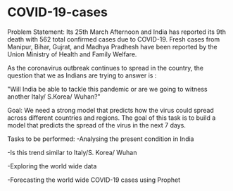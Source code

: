 # COVID-19-cases

Problem Statement:
Its 25th March Afternoon and India has reported its 9th death with 562 total confirmed cases due to COVID-19. Fresh cases from Manipur, Bihar, Gujrat, and Madhya Pradhesh have been reported by the Union Ministry of Health and Family Welfare.

As the coronavirus outbreak continues to spread in the country, the question that we as Indians are trying to answer is :

"Will India be able to tackle this pandemic or are we going to witness another Italy/ S.Korea/ Wuhan?"

Goal:
We need a strong model that predicts how the virus could spread across different countries and regions. The goal of this task is to build a model that predicts the spread of the virus in the next 7 days.

Tasks to be performed:
-Analysing the present condition in India

-Is this trend similar to Italy/S. Korea/ Wuhan

-Exploring the world wide data

-Forecasting the world wide COVID-19 cases using Prophet

